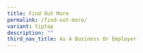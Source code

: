 ```yaml
---
title: Find Out More
permalink: /find-out-more/
variant: tiptap
description: ""
third_nav_title: As A Business Or Employer
---
```


